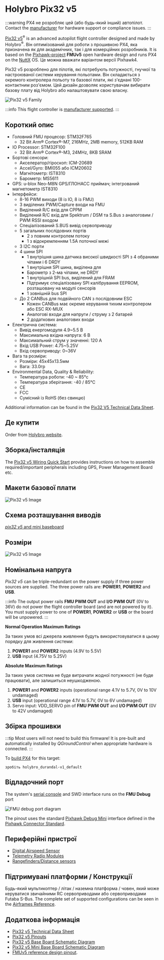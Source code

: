 # Holybro Pix32 v5

:::warning
PX4 не розробляє цей (або будь-який інший) автопілот.
Contact the [manufacturer](https://holybro.com/) for hardware support or compliance issues.
:::

[Pix32 v5](https://holybro.com/products/pix32-v5)<sup>&reg;</sup> is an advanced autopilot flight controller designed and made by Holybro<sup>&reg;</sup>.
Він оптимізований для роботи з прошивкою PX4, яка призначена як для академічних, так і для комерційних розробників.
It is based on the [Pixhawk-project](https://pixhawk.org/) **FMUv5** open hardware design and runs PX4 on the [NuttX](https://nuttx.apache.org/) OS.
Це можна вважати варіантом версії Pixhawk4.

Pix32 v5 розроблено для пілотів, які потребують потужності, гнучкої та настроюваної системи керування польотами.
Він складається з окремого контролера польоту та базової плати, які з'єднані 100-контактним роз'ємом.
Цей дизайн дозволяє користувачам вибирати базову плату від Holybro або налаштовувати свою власну.

![Pix32 v5 Family](../../assets/flight_controller/holybro_pix32_v5/pix32_v5_family.jpg)

:::info
This flight controller is [manufacturer supported](../flight_controller/autopilot_manufacturer_supported.md).
:::

## Короткий опис

- Головний FMU процесор: STM32F765
  - 32 Bit Arm® Cortex®-M7, 216MHz, 2MB memory, 512KB RAM
- IO Processor: STM32F100
  - 32 Bit Arm®️ Cortex®️-M3, 24MHz, 8KB SRAM
- Бортові сенсори:
  - Акселератор/гіроскоп: ICM-20689
  - Accel/Gyro: BMI055 або ICM20602
  - Магнітометр: IST8310
  - Барометр: MS5611
- GPS: u-blox Neo-M8N GPS/ГЛОНАСС приймач; інтегрований магнетометр IST8310
- Інтерфейси:
  - 8-16 PWM виходи (8 із IO, 8 із FMU)
  - 3 виділених PWM/Capture входи на FMU
  - Виділений R/C вхід для CPPM
  - Виділений R/C вхід для Spektrum / DSM та S.Bus з аналоговим / PWM RSSI входом
  - Спеціалізований S.BUS вивід сервоприводу
  - 5 загальних послідовних портів
    - 2 з повним контролем потоку
    - 1 з відокремленням 1.5A поточної межі
  - 3 I2C порти
  - 4 шини SPI
    - 1 внутрішня шина датчика високої швидкості SPI з 4 обраними чіпами і 6 DRDY
    - 1 внутрішня SPI шина, виділена для
    - Барометр з 2-ма чіпами, не DRDY
    - 1 внутрішній SPI bus, виділений для FRAM
    - Підтримує спеціалізовану SPI калібрування EEPROM, розташовану на модулі сенсорів
    - 1 зовнішній bus SPI
  - До 2 CANBus для подвійного CAN з послідовним ESC
    - Кожен CANBus має окреме керування тихим контролером або ESC RX-MUX
    - Аналогові входи для напруги / струму з 2 батарей
    - 2 додаткових аналогових входи
- Електрична система:
  - Вивід енергомодуля 4.9~5.5 В
  - Максимальна вхідна напруга: 6 В
  - Максимальний струм у значенні: 120 A
  - Вхід USB Power: 4.75~5.25V
  - Вхід сервоприводу: 0~36V
- Вага та розміри:
  - Розміри: 45x45x13.5мм
  - Вага: 33.0гр
- Environmental Data, Quality & Reliability:
  - Температура роботи: -40 ~ 85°c
  - Температура зберігання: -40 / 85℃
  - CE
  - FCC
  - Сумісний із RoHS (без свинцю)

Additional information can be found in the [Pix32 V5 Technical Data Sheet](https://cdn.shopify.com/s/files/1/0604/5905/7341/files/Holybro_PIX32-V5_technical_data_sheet_v1.1.pdf).

## Де купити

Order from [Holybro website](https://holybro.com/products/pix32-v5).

## Зборка/інсталяція

The [Pix32 v5 Wiring Quick Start](../assembly/quick_start_holybro_pix32_v5.md) provides instructions on how to assemble required/important peripherals including GPS, Power Management Board etc.

## Макети базової плати

![Pix32 v5 Image](../../assets/flight_controller/holybro_pix32_v5/pix32_v5_base_boards_layout.jpg)

## Схема розташування виводів

[_pix32 v5_ and mini baseboard](https://cdn.shopify.com/s/files/1/0604/5905/7341/files/Holybro_Pix32-V5-Base-Mini-Pinouts.pdf)

## Розміри

![Pix32 v5 Image](../../assets/flight_controller/holybro_pix32_v5/Dimensions_no_border.jpg)

## Номінальна напруга

_Pix32 v5_ can be triple-redundant on the power supply if three power sources are supplied.
The three power rails are: **POWER1**, **POWER2** and **USB**.

:::info
The output power rails **FMU PWM OUT** and **I/O PWM OUT** (0V to 36V) do not power the flight controller board (and are not powered by it).
You must supply power to one of **POWER1**, **POWER2** or **USB** or the board will be unpowered.
:::

**Normal Operation Maximum Ratings**

За таких умов всі джерела живлення будуть використовуватися в цьому порядку для живлення системи:

1. **POWER1** and **POWER2** inputs (4.9V to 5.5V)
2. **USB** input (4.75V to 5.25V)

**Absolute Maximum Ratings**

За таких умов система не буде витрачати жодної потужності (не буде працювати), але залишиться неушкодженою.

1. **POWER1** and **POWER2** inputs (operational range 4.1V to 5.7V, 0V to 10V undamaged)
2. **USB** input (operational range 4.1V to 5.7V, 0V to 6V undamaged)
3. Servo input: VDD_SERVO pin of **FMU PWM OUT** and **I/O PWM OUT** (0V to 42V undamaged)

## Збірка прошивки

:::tip
Most users will not need to build this firmware!
It is pre-built and automatically installed by _QGroundControl_ when appropriate hardware is connected.
:::

To [build PX4](../dev_setup/building_px4.md) for this target:

```
зробіть holybro_durandal-v1_default
```

## Відладочний порт

The system's [serial console](../debug/system_console.md) and SWD interface runs on the **FMU Debug** port

<!--while the I/O console and SWD interface can be accessed via **I/O Debug** port.-->

![FMU debug port diagram](../../assets/flight_controller/holybro_pix32_v5/FMU_Debug_Port_Horizontal.jpg)

The pinout uses the standard [Pixhawk Debug Mini](../debug/swd_debug.md#pixhawk-debug-mini) interface defined in the [Pixhawk Connector Standard](https://github.com/pixhawk/Pixhawk-Standards/blob/master/DS-009%20Pixhawk%20Connector%20Standard.pdf).

## Периферійні пристрої

- [Digital Airspeed Sensor](../sensor/airspeed.md)
- [Telemetry Radio Modules](../telemetry/index.md)
- [Rangefinders/Distance sensors](../sensor/rangefinders.md)

## Підтримувані платформи / Конструкції

Будь-який мультикоптер / літак / наземна платформа / човен, який може керуватися звичайними RC сервоприводами або сервоприводами Futaba S-Bus.
The complete set of supported configurations can be seen in the [Airframes Reference](../airframes/airframe_reference.md).

## Додаткова інформація

- [Pix32 v5 Technical Data Sheet](https://cdn.shopify.com/s/files/1/0604/5905/7341/files/Holybro_PIX32-V5_technical_data_sheet_v1.1.pdf)
- [Pix32 v5 Pinouts](https://cdn.shopify.com/s/files/1/0604/5905/7341/files/Holybro_Pix32-V5-Base-Mini-Pinouts.pdf)
- [Pix32 v5 Base Board Schematic Diagram](https://cdn.shopify.com/s/files/1/0604/5905/7341/files/Holybro_PIX32-V5-BASE-Schematic_diagram.pdf)
- [Pix32 v5 Mini Base Board Schematic Diagram](https://cdn.shopify.com/s/files/1/0604/5905/7341/files/Holybro_PIX32-V5-Base-Mini-Board_Schematic_diagram.pdf)
- [FMUv5 reference design pinout](https://docs.google.com/spreadsheets/d/1-n0__BYDedQrc_2NHqBenG1DNepAgnHpSGglke-QQwY/edit#gid=912976165).
